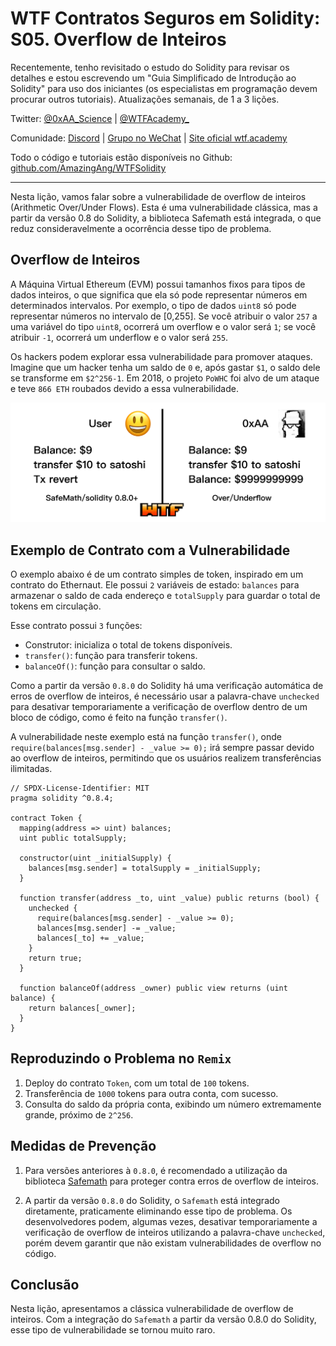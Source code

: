 # WTF Contratos Seguros em Solidity: S05. Overflow de Inteiros

Recentemente, tenho revisitado o estudo do Solidity para revisar os detalhes e estou escrevendo um "Guia Simplificado de Introdução ao Solidity" para uso dos iniciantes (os especialistas em programação devem procurar outros tutoriais). Atualizações semanais, de 1 a 3 lições.

Twitter: [@0xAA_Science](https://twitter.com/0xAA_Science) | [@WTFAcademy_](https://twitter.com/WTFAcademy_)

Comunidade: [Discord](https://discord.gg/5akcruXrsk) | [Grupo no WeChat](https://docs.google.com/forms/d/e/1FAIpQLSe4KGT8Sh6sJ7hedQRuIYirOoZK_85miz3dw7vA1-YjodgJ-A/viewform?usp=sf_link) | [Site oficial wtf.academy](https://wtf.academy)

Todo o código e tutoriais estão disponíveis no Github: [github.com/AmazingAng/WTFSolidity](https://github.com/AmazingAng/WTF-Solidity)

-----

Nesta lição, vamos falar sobre a vulnerabilidade de overflow de inteiros (Arithmetic Over/Under Flows). Esta é uma vulnerabilidade clássica, mas a partir da versão 0.8 do Solidity, a biblioteca Safemath está integrada, o que reduz consideravelmente a ocorrência desse tipo de problema.

## Overflow de Inteiros

A Máquina Virtual Ethereum (EVM) possui tamanhos fixos para tipos de dados inteiros, o que significa que ela só pode representar números em determinados intervalos. Por exemplo, o tipo de dados `uint8` só pode representar números no intervalo de [0,255]. Se você atribuir o valor `257` a uma variável do tipo `uint8`, ocorrerá um overflow e o valor será `1`; se você atribuir `-1`, ocorrerá um underflow e o valor será `255`.

Os hackers podem explorar essa vulnerabilidade para promover ataques. Imagine que um hacker tenha um saldo de `0` e, após gastar `$1`, o saldo dele se transforme em `$2^256-1`. Em 2018, o projeto `PoWHC` foi alvo de um ataque e teve `866 ETH` roubados devido a essa vulnerabilidade.

![](./img/S05-1.png)

## Exemplo de Contrato com a Vulnerabilidade

O exemplo abaixo é de um contrato simples de token, inspirado em um contrato do Ethernaut. Ele possui `2` variáveis de estado: `balances` para armazenar o saldo de cada endereço e `totalSupply` para guardar o total de tokens em circulação.

Esse contrato possui `3` funções:

- Construtor: inicializa o total de tokens disponíveis.
- `transfer()`: função para transferir tokens.
- `balanceOf()`: função para consultar o saldo.

Como a partir da versão `0.8.0` do Solidity há uma verificação automática de erros de overflow de inteiros, é necessário usar a palavra-chave `unchecked` para desativar temporariamente a verificação de overflow dentro de um bloco de código, como é feito na função `transfer()`.

A vulnerabilidade neste exemplo está na função `transfer()`, onde `require(balances[msg.sender] - _value >= 0);` irá sempre passar devido ao overflow de inteiros, permitindo que os usuários realizem transferências ilimitadas.

```solidity
// SPDX-License-Identifier: MIT
pragma solidity ^0.8.4;

contract Token {
  mapping(address => uint) balances;
  uint public totalSupply;

  constructor(uint _initialSupply) {
    balances[msg.sender] = totalSupply = _initialSupply;
  }
  
  function transfer(address _to, uint _value) public returns (bool) {
    unchecked {
      require(balances[msg.sender] - _value >= 0);
      balances[msg.sender] -= _value;
      balances[_to] += _value;
    }
    return true;
  }
  
  function balanceOf(address _owner) public view returns (uint balance) {
    return balances[_owner];
  }
}
```

## Reproduzindo o Problema no `Remix`

1. Deploy do contrato `Token`, com um total de `100` tokens.
2. Transferência de `1000` tokens para outra conta, com sucesso.
3. Consulta do saldo da própria conta, exibindo um número extremamente grande, próximo de `2^256`.

## Medidas de Prevenção

1. Para versões anteriores à `0.8.0`, é recomendado a utilização da biblioteca [Safemath](https://github.com/OpenZeppelin/openzeppelin-contracts/blob/master/contracts/utils/math/SafeMath.sol) para proteger contra erros de overflow de inteiros.

2. A partir da versão `0.8.0` do Solidity, o `Safemath` está integrado diretamente, praticamente eliminando esse tipo de problema. Os desenvolvedores podem, algumas vezes, desativar temporariamente a verificação de overflow de inteiros utilizando a palavra-chave `unchecked`, porém devem garantir que não existam vulnerabilidades de overflow no código.

## Conclusão

Nesta lição, apresentamos a clássica vulnerabilidade de overflow de inteiros. Com a integração do `Safemath` a partir da versão 0.8.0 do Solidity, esse tipo de vulnerabilidade se tornou muito raro.

